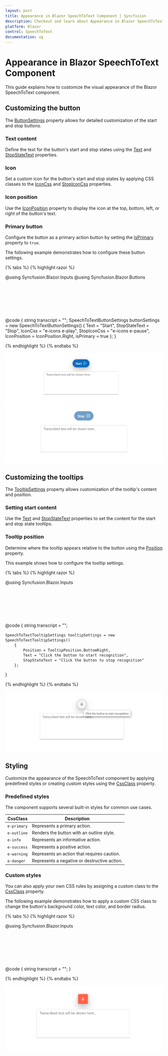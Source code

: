 ```yaml
---
layout: post
title: Appearance in Blazor SpeechToText Component | Syncfusion
description: Checkout and learn about Appearance in Blazor SpeechToText component in Blazor Server App and Blazor WebAssembly App.
platform: Blazor
control: SpeechToText
documentation: ug
---
```


# Appearance in Blazor SpeechToText Component

This guide explains how to customize the visual appearance of the Blazor SpeechToText component.

## Customizing the button

The [ButtonSettings](https://help.syncfusion.com/cr/blazor/Syncfusion.Blazor.Inputs.SfSpeechToText.html#Syncfusion_Blazor_Inputs_SfSpeechToText_ButtonSettings) property allows for detailed customization of the start and stop buttons.

### Text content

Define the text for the button's start and stop states using the [Text](https://help.syncfusion.com/cr/blazor/Syncfusion.Blazor.Inputs.SpeechToTextButtonSettings.html#Syncfusion_Blazor_Inputs_SpeechToTextButtonSettings_Text) and [StopStateText](https://help.syncfusion.com/cr/blazor/Syncfusion.Blazor.Inputs.SpeechToTextButtonSettings.html#Syncfusion_Blazor_Inputs_SpeechToTextButtonSettings_StopStateText) properties.

### Icon

Set a custom icon for the button's start and stop states by applying CSS classes to the [IconCss](https://help.syncfusion.com/cr/blazor/Syncfusion.Blazor.Inputs.SpeechToTextButtonSettings.html#Syncfusion_Blazor_Inputs_SpeechToTextButtonSettings_IconCss) and [StopIconCss](https://help.syncfusion.com/cr/blazor/Syncfusion.Blazor.Inputs.SpeechToTextButtonSettings.html#Syncfusion_Blazor_Inputs_SpeechToTextButtonSettings_StopIconCss) properties.

### Icon position

Use the [IconPosition](https://help.syncfusion.com/cr/blazor/Syncfusion.Blazor.Inputs.SpeechToTextButtonSettings.html#Syncfusion_Blazor_Inputs_SpeechToTextButtonSettings_IconPosition) property to display the icon at the top, bottom, left, or right of the button's text.

### Primary button

Configure the button as a primary action button by setting the [IsPrimary](https://help.syncfusion.com/cr/blazor/Syncfusion.Blazor.Inputs.SpeechToTextButtonSettings.html#Syncfusion_Blazor_Inputs_SpeechToTextButtonSettings_IsPrimary) property to `true`.

The following example demonstrates how to configure these button settings.

{% tabs %}
{% highlight razor %}

@using Syncfusion.Blazor.Inputs
@using Syncfusion.Blazor.Buttons

<div class="speechtext-container">
    <SfSpeechToText ButtonSettings="@buttonSettings" @bind-Transcript="@transcript"></SfSpeechToText>
    <SfTextArea RowCount="5" ColumnCount="50" @bind-Value="@transcript" ResizeMode="Resize.None" Placeholder="Transcribed text will be shown here..."></SfTextArea>
</div>

@code {
    string transcript = "";
    SpeechToTextButtonSettings buttonSettings = new SpeechToTextButtonSettings()
    {
        Text = "Start",
        StopStateText = "Stop",
        IconCss = "e-icons e-play",
        StopIconCss = "e-icons e-pause",
        IconPosition = IconPosition.Right,
        isPrimary = true
    };
}

<style>
    .speechtext-container {
        margin: 50px auto;
        gap: 20px;
        display: flex;
        flex-direction: column;
        align-items: center;
    }
</style>

{% endhighlight %}
{% endtabs %}

![Blazor SpeechToText Button Idle state](images/customize-btn-idle-state.png)
![Blazor SpeechToText Button Listening state](images/customize-btn-listening-state.png)

## Customizing the tooltips

The [TooltipSettings](https://help.syncfusion.com/cr/blazor/Syncfusion.Blazor.Inputs.SfSpeechToText.html#Syncfusion_Blazor_Inputs_SfSpeechToText_TooltipSettings) property allows customization of the tooltip's content and position.

### Setting start content

Use the [Text](https://help.syncfusion.com/cr/blazor/Syncfusion.Blazor.Inputs.SpeechToTextTooltipSettings.html#Syncfusion_Blazor_Inputs_SpeechToTextTooltipSettings_Text) and [StopStateText](https://help.syncfusion.com/cr/blazor/Syncfusion.Blazor.Inputs.SpeechToTextTooltipSettings.html#Syncfusion_Blazor_Inputs_SpeechToTextTooltipSettings_StopStateText) properties to set the content for the start and stop state tooltips.

### Tooltip position

Determine where the tooltip appears relative to the button using the [Position](https://help.syncfusion.com/cr/blazor/Syncfusion.Blazor.Inputs.SpeechToTextTooltipSettings.html#Syncfusion_Blazor_Inputs_SpeechToTextTooltipSettings_Position) property.

This example shows how to configure the tooltip settings.

{% tabs %}
{% highlight razor %}

@using Syncfusion.Blazor.Inputs

<div class="speechtext-container">
    <SfSpeechToText TooltipSettings="@tooltipSettings" @bind-Transcript="@transcript"></SfSpeechToText>
    <SfTextArea RowCount="5" ColumnCount="50" @bind-Value="@transcript" ResizeMode="Resize.None" Placeholder="Transcribed text will be shown here..."></SfTextArea>
</div>

@code {
    string transcript = "";

    SpeechToTextTooltipSettings tooltipSettings = new SpeechToTextTooltipSettings()
        {
            Position = TooltipPosition.BottomRight,
            Text = "Click the button to start recognition",
            StopStateText = "Click the button to stop recognition"
        };
}

<style>
    .speechtext-container {
        margin: 50px auto;
        gap: 20px;
        display: flex;
        flex-direction: column;
        align-items: center;
    }
</style>

{% endhighlight %}
{% endtabs %}

![Blazor SpeechToText Tooltip](images/speechtotext-tooltip.png)

## Styling

Customize the appearance of the SpeechToText component by applying predefined styles or creating custom styles using the [CssClass](https://help.syncfusion.com/cr/blazor/Syncfusion.Blazor.Inputs.SfSpeechToText.html#Syncfusion_Blazor_Inputs_SfSpeechToText_CssClass) property.

### Predefined styles

The component supports several built-in styles for common use cases.

| CssClass    | Description                                   |
|-------------|-----------------------------------------------|
| `e-primary` | Represents a primary action.                  |
| `e-outline` | Renders the button with an outline style.     |
| `e-info`    | Represents an informative action.             |
| `e-success` | Represents a positive action.                 |
| `e-warning` | Represents an action that requires caution.   |
| `e-danger`  | Represents a negative or destructive action.  |

### Custom styles

You can also apply your own CSS rules by assigning a custom class to the [CssClass](https://help.syncfusion.com/cr/blazor/Syncfusion.Blazor.Inputs.SfSpeechToText.html#Syncfusion_Blazor_Inputs_SfSpeechToText_CssClass) property.

The following example demonstrates how to apply a custom CSS class to change the button's background color, text color, and border radius.

{% tabs %}
{% highlight razor %}

@using Syncfusion.Blazor.Inputs

<div class="speechtext-container">
    <SfSpeechToText CssClass="customSpeechBtn" @bind-Transcript="@transcript"></SfSpeechToText>
    <SfTextArea RowCount="5" ColumnCount="50" @bind-Value="@transcript" ResizeMode="Resize.None" Placeholder="Transcribed text will be shown here..."></SfTextArea>
</div>

@code {
    string transcript = "";
}

<style>
    .speechtext-container {
        margin: 50px auto;
        gap: 20px;
        display: flex;
        flex-direction: column;
        align-items: center;
    }

    .e-speech-to-text.customSpeechBtn {
        background-color: #ff6347;
        color: #fff;
        border-radius: 5px;
    }

    .e-speech-to-text.customSpeechBtn:hover,
    .e-speech-to-text.customSpeechBtn:focus {
        background-color: #ff4500;
    }
</style>

{% endhighlight %}
{% endtabs %}

![Blazor SpeechToText Tooltip](images/speechtotext-cssClass.png)
